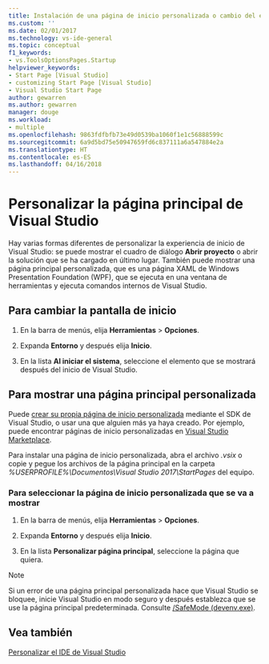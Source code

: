 ```yaml
---
title: Instalación de una página de inicio personalizada o cambio del elemento de inicio en Visual Studio | Microsoft Docs
ms.custom: ''
ms.date: 02/01/2017
ms.technology: vs-ide-general
ms.topic: conceptual
f1_keywords:
- vs.ToolsOptionsPages.Startup
helpviewer_keywords:
- Start Page [Visual Studio]
- customizing Start Page [Visual Studio]
- Visual Studio Start Page
author: gewarren
ms.author: gewarren
manager: douge
ms.workload:
- multiple
ms.openlocfilehash: 9863fdfbfb73e49d0539ba1060f1e1c56888599c
ms.sourcegitcommit: 6a9d5bd75e50947659fd6c837111a6a547884e2a
ms.translationtype: HT
ms.contentlocale: es-ES
ms.lasthandoff: 04/16/2018
---
```

# <a name="customize-the-start-page-for-visual-studio"></a>Personalizar la página principal de Visual Studio

Hay varias formas diferentes de personalizar la experiencia de inicio de Visual Studio: se puede mostrar el cuadro de diálogo **Abrir proyecto** o abrir la solución que se ha cargado en último lugar. También puede mostrar una página principal personalizada, que es una página XAML de Windows Presentation Foundation (WPF), que se ejecuta en una ventana de herramientas y ejecuta comandos internos de Visual Studio.

## <a name="to-change-the-startup-item"></a>Para cambiar la pantalla de inicio

1. En la barra de menús, elija **Herramientas** > **Opciones**.

1. Expanda **Entorno** y después elija **Inicio**.

1. En la lista **Al iniciar el sistema**, seleccione el elemento que se mostrará después del inicio de Visual Studio.

## <a name="to-show-a-custom-start-page"></a>Para mostrar una página principal personalizada

Puede [crear su propia página de inicio personalizada](../extensibility/creating-a-custom-start-page.md) mediante el SDK de Visual Studio, o usar una que alguien más ya haya creado. Por ejemplo, puede encontrar páginas de inicio personalizadas en [Visual Studio Marketplace](https://marketplace.visualstudio.com/search?target=VS&category=Tools&vsVersion=&subCategory=Start%20Pages&sortBy=Downloads).

Para instalar una página de inicio personalizada, abra el archivo *.vsix* o copie y pegue los archivos de la página principal en la carpeta *%USERPROFILE%\Documentos\Visual Studio 2017\StartPages* del equipo.

### <a name="to-select-which-custom-start-page-to-display"></a>Para seleccionar la página de inicio personalizada que se va a mostrar

1. En la barra de menús, elija **Herramientas** > **Opciones**.

1. Expanda **Entorno** y después elija **Inicio**.

1. En la lista **Personalizar página principal**, seleccione la página que quiera.

> [!NOTE]
> Si un error de una página principal personalizada hace que Visual Studio se bloquee, inicie Visual Studio en modo seguro y después establezca que se use la página principal predeterminada. Consulte [/SafeMode (devenv.exe)](../ide/reference/safemode-devenv-exe.md).

## <a name="see-also"></a>Vea también

[Personalizar el IDE de Visual Studio](../ide/personalizing-the-visual-studio-ide.md)

